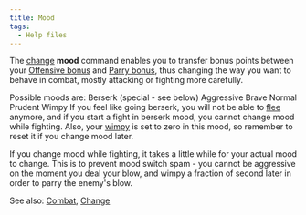 ```yaml
---
title: Mood
tags:
  - Help files
---
```

The [change](change "wikilink") **mood** command enables you to transfer
bonus points between your [Offensive bonus](Offensive_bonus "wikilink")
and [Parry bonus](Parry_bonus "wikilink"), thus changing the way you
want to behave in combat, mostly attacking or fighting more carefully.

Possible moods are: Berserk (special - see below) Aggressive Brave
Normal Prudent Wimpy If you feel like going berserk, you will not be
able to [flee](flee "wikilink") anymore, and if you start a fight in
berserk mood, you cannot change mood while fighting. Also, your
[wimpy](wimpy "wikilink") is set to zero in this mood, so remember to
reset it if you change mood later.

If you change mood while fighting, it takes a little while for your
actual mood to change. This is to prevent mood switch spam - you cannot
be aggressive on the moment you deal your blow, and wimpy a fraction of
second later in order to parry the enemy's blow.

See also: [Combat](Combat "wikilink"), [Change](Change "wikilink")
